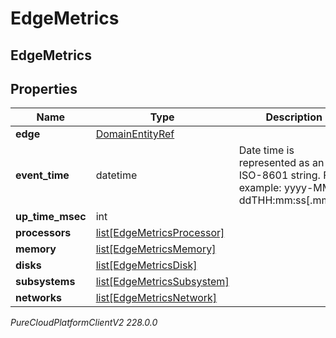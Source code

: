 # EdgeMetrics

## EdgeMetrics

## Properties

|Name | Type | Description | Notes|
|------------ | ------------- | ------------- | -------------|
| **edge** | [DomainEntityRef](DomainEntityRef) |  | [optional] |
| **event_time** | datetime | Date time is represented as an ISO-8601 string. For example: yyyy-MM-ddTHH:mm:ss[.mmm]Z | [optional] |
| **up_time_msec** | int |  | [optional] |
| **processors** | [list[EdgeMetricsProcessor]](EdgeMetricsProcessor) |  | [optional] |
| **memory** | [list[EdgeMetricsMemory]](EdgeMetricsMemory) |  | [optional] |
| **disks** | [list[EdgeMetricsDisk]](EdgeMetricsDisk) |  | [optional] |
| **subsystems** | [list[EdgeMetricsSubsystem]](EdgeMetricsSubsystem) |  | [optional] |
| **networks** | [list[EdgeMetricsNetwork]](EdgeMetricsNetwork) |  | [optional] |



_PureCloudPlatformClientV2 228.0.0_
